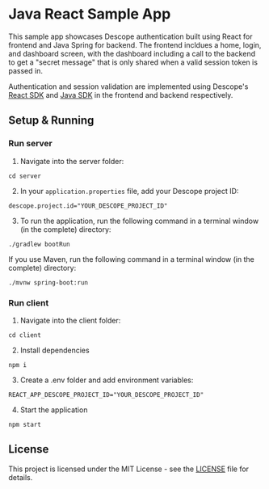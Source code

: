 # Java React Sample App 

This sample app showcases Descope authentication built using React for frontend and Java Spring for backend. The frontend incldues a home, login, and dashboard screen, with the dashboard including a call to the backend to get a "secret message" that is only shared when a valid session token is passed in. 

Authentication and session validation are implemented using Descope's [React SDK](https://github.com/descope/react-sdk) and [Java SDK](https://github.com/descope/descope-java) in the frontend and backend respectively.

## Setup & Running

### Run server

1. Navigate into the server folder:
```
cd server
```

2. In your `application.properties` file, add your Descope project ID:
```
descope.project.id="YOUR_DESCOPE_PROJECT_ID"
```

3. To run the application, run the following command in a terminal window (in the complete) directory:

```
./gradlew bootRun
```

If you use Maven, run the following command in a terminal window (in the complete) directory:

```
./mvnw spring-boot:run
```


### Run client

1. Navigate into the client folder:
```
cd client
```

2. Install dependencies
```
npm i
```

3. Create a .env folder and add environment variables:
```
REACT_APP_DESCOPE_PROJECT_ID="YOUR_DESCOPE_PROJECT_ID"
```

4. Start the application
```
npm start
```


## License

This project is licensed under the MIT License - see the [LICENSE](LICENSE) file for details.

